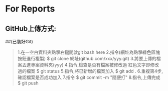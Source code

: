 # For Reports

## GitHub上傳方式:

##(已裝好Git)
>1.在一空白資料夾點擊右鍵開啟git bash here
>2.指令(網址為點擊綠色區塊按鈕進行複製)
	$ git clone 網址(github.com/xxx/yyy.git)
>3.將要上傳的檔案丟進專案資料夾(yyy)
>4.指令,檢查是否有檔案被修改過
紅色文字即修改過的檔案
	$ git status
>5.指令,將已新增的檔案加入
	$ git add .
>6.重複第4步,確認檔案是否成功加入
>7.指令
	$ git commit -m "隨便打"
>8.指令,上傳完成
	$ git push